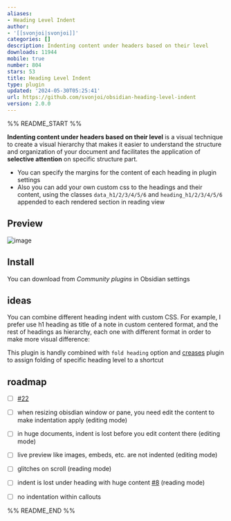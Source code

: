 ```yaml
---
aliases:
- Heading Level Indent
author:
- '[[svonjoi|svonjoi]]'
categories: []
description: Indenting content under headers based on their level
downloads: 11944
mobile: true
number: 804
stars: 53
title: Heading Level Indent
type: plugin
updated: '2024-05-30T05:25:41'
url: https://github.com/svonjoi/obsidian-heading-level-indent
version: 2.0.0
---
```


%% README_START %%

**Indenting content under headers based on their level** is a visual technique to create a visual hierarchy that makes it easier to understand the structure and organization of your document and facilitates the application of **selective attention** on specific structure part. 

- You can specify the margins for the content of each heading in plugin settings
- Also you can add your own custom css to the headings and their content, using the classes `data_h1/2/3/4/5/6` and `heading_h1/2/3/4/5/6` appended to each rendered section in reading view

## Preview

![image](https://github.com/svonjoi/obsidian-heading-level-indent/assets/58810368/bb4dcf60-edff-4c3a-9c24-a06986b888d9)

## Install

You can download from *Community plugins* in Obsidian settings

## ideas

You can combine different heading indent with custom CSS. For example, I prefer use h1 heading as title of a note in custom centered format, and the rest of headings as hierarchy, each one with different format in order to make more visual difference:

This plugin is handly combined with `fold heading` option and [creases](https://github.com/liamcain/obsidian-creases) plugin to assign folding of specific heading level to a shortcut

## roadmap

- [ ] [#22](https://github.com/svonjoi/obsidian-heading-level-indent/issues/22)
- [ ] when resizing obisdian window or pane, you need edit the content to make indentation apply (editing mode)
- [ ] in huge documents, indent is lost before you edit content there (editing mode)
- [ ] live preview like images, embeds, etc. are not indented (editing mode)
- [ ] glitches on scroll (reading mode)
- [ ] indent is lost under heading with huge content [#8](https://github.com/svonjoi/obsidian-heading-level-indent/issues/8) (reading mode)
- [ ] no indentation within callouts


%% README_END %%
